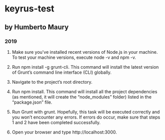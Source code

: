 # keyrus-test
## by Humberto Maury 
### 2019

1. Make sure you've installed recent versions of Node.js in your machine. To test your machine versions, execute node -v and npm -v.

2. Run npm install -g grunt-cli. This command will install the latest version  of Grunt’s command line interface (CLI) globally.

3. Navigate to the project’s root directory.

4. Run npm install. This command will install all the project dependencies (as mentioned, it will create the “node_modules” folder) listed in the “package.json” file.

5. Run Grunt with grunt. Hopefully, this task will be executed correctly and you won’t encounter any errors. If errors do occur, make sure that steps 1 and 2 have been completed successfully.

6. Open your browser and type http://localhost:3000.
